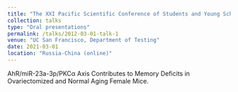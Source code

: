 ```yaml
---
title: "The XXI Pacific Scientific Conference of Students and Young Scholars with International Participation, 2021"
collection: talks
type: "Oral presentations"
permalink: /talks/2012-03-01-talk-1
venue: "UC San Francisco, Department of Testing"
date: 2021-03-01
location: "Russia-China (online)"
---
```


AhR/miR-23a-3p/PKCα Axis Contributes to Memory Deficits in Ovariectomized and Normal Aging Female Mice.